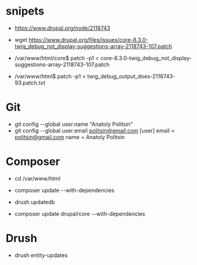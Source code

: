 # snipets

* https://www.drupal.org/node/2118743
* wget https://www.drupal.org/files/issues/core-8.3.0-twig_debug_not_display-suggestions-array-2118743-107.patch
* /var/www/html/core$ patch -p1 < core-8.3.0-twig_debug_not_display-suggestions-array-2118743-107.patch

* /var/www/html$ patch -p1 < twig_debug_output_does-2118743-93.patch.txt

# Git
  * git config --global user.name "Anatoly Politsin"
  * git config --global user.email politsin@gmail.com
[user]
	email = politsin@gmail.com
	name = Anatoly Politsin

# Composer
  * cd /var/www/html
  * composer update --with-dependencies
  * drush updatedb
  
  * composer update drupal/core --with-dependencies

# Drush
  * drush entity-updates
